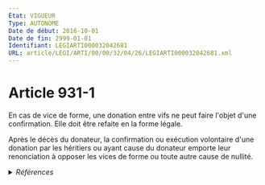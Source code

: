 ```yaml
---
État: VIGUEUR
Type: AUTONOME
Date de début: 2016-10-01
Date de fin: 2999-01-01
Identifiant: LEGIARTI000032042681
URL: article/LEGI/ARTI/00/00/32/04/26/LEGIARTI000032042681.xml
---
```


<h1>Article 931-1</h1>

En cas de vice de forme, une donation entre vifs ne peut faire l'objet d'une
confirmation. Elle doit être refaite en la forme légale.<br />

Après le décès du donateur, la confirmation ou exécution volontaire d'une
donation par les héritiers ou ayant cause du donateur emporte leur renonciation
à opposer les vices de forme ou toute autre cause de nullité.


<details>
  <summary><em>Références</em></summary>

  <h2>Articles faisant référence à l'article</h2>
  
  <ul>
    <li>
      <a href="https://legal.tricoteuses.fr//redirection/LEGIARTI000032006579?vers=git&vers=legifrance">Ordonnance n° 2016-131 du 10 février 2016 portant réforme du droit des contrats, du régime général et de la preuve des obligations - article 5 ENTIEREMENT_MODIF</a> CREE source
    </li>
  </ul>
  
  <h2>Références faites par l'article</h2>
  
  <ul>
    <li>
      2016-02-10 CREE cible <a href="https://legal.tricoteuses.fr//redirection/LEGIARTI000032006579?vers=git&vers=legifrance">Ordonnance n° 2016-131 du 10 février 2016 portant réforme du droit des contrats, du régime général et de la preuve des obligations - article 5 ENTIEREMENT_MODIF</a>
    </li>
  </ul>
</details>
